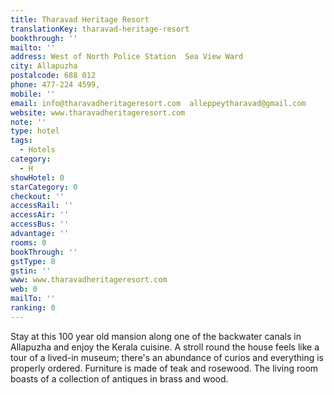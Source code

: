 ```yaml
---
title: Tharavad Heritage Resort
translationKey: tharavad-heritage-resort
bookthrough: ''
mailto: ''
address: West of North Police Station  Sea View Ward
city: Allapuzha
postalcode: 688 012
phone: 477-224 4599,
mobile: ''
email: info@tharavadheritageresort.com  alleppeytharavad@gmail.com
website: www.tharavadheritageresort.com
note: ''
type: hotel
tags:
  - Hotels
category:
  - H
showHotel: 0
starCategory: 0
checkout: ''
accessRail: ''
accessAir: ''
accessBus: ''
advantage: ''
rooms: 0
bookThrough: ''
gstType: 0
gstin: ''
www: www.tharavadheritageresort.com
web: 0
mailTo: ''
ranking: 0
---
```







Stay at this 100 year old mansion along one of the backwater canals in Allapuzha and enjoy the Kerala cuisine.    A stroll round the house feels like a tour of a lived-in museum; there's an abundance of curios and everything is properly ordered.     Furniture is made of teak and rosewood. The living room boasts of a collection of antiques in brass and wood.